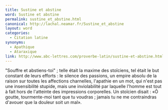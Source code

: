 ```yaml
---
title: Sustine et abstine
word: Sustine et abstine
permalink: sustine_et_abstine.html
canonical: http://lachal.neamar.fr/Sustine_et_abstine
layout: word
categories:
  - Citation latine
synonyms:
  - Apathique
  - Ataraxique
link: http://www.abc-lettres.com/proverbe-latin/sustine-et-abstine.html
---
```


"Souffre et abstiens-toi" ; telle était la maxime des stoïciens, tel était le but constant de leurs efforts : le silence des passions, un empire absolu de la raison sur toutes les affections charnelles, l'apathie en un mot, qui n'est pas une insensibilité stupide, mais une inviolabilité par laquelle l'homme est tout à fait hors de l'atteinte des impressions corporelles. Un stoïcien disait : «Ô goutte, tourmente-moi tant que tu voudras ; jamais tu ne me contraindras d'avouer que la douleur soit un mal».

